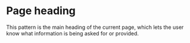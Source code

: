 # Page heading

This pattern is the main heading of the current page, which lets the user
know what information is being asked for or provided.
